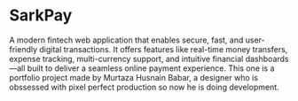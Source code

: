 # SarkPay
A modern fintech web application that enables secure, fast, and user-friendly digital transactions. It offers features like real-time money transfers, expense tracking, multi-currency support, and intuitive financial dashboards—all built to deliver a seamless online payment experience.
This one is a portfolio project made by Murtaza Husnain Babar, a designer who is obssessed with pixel perfect production so now he is doing development. 

